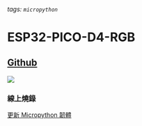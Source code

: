 ###### tags: `micropython`
ESP32-PICO-D4-RGB
======

## [Github](https://github.com/01Space/ESP32-PICO-D4-RGB)
![](/uploads/upload_a384f7349987bc9e778eb54b7ce4ea1d.png)


### 線上燒錄

[更新 Micropython 韌體](https://marty5499.github.io/waboard/esp32.html)

